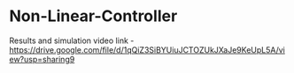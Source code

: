 # Non-Linear-Controller
Results and simulation video link -
https://drive.google.com/file/d/1qQiZ3SiBYUiuJCTOZUkJXaJe9KeUpL5A/view?usp=sharing9

